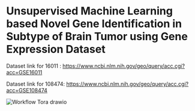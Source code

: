 # Unsupervised Machine Learning based Novel Gene Identification in Subtype of Brain Tumor using Gene Expression Dataset

Dataset link for 16011 : https://www.ncbi.nlm.nih.gov/geo/query/acc.cgi?acc=GSE16011

Dataset link for 108474: https://www.ncbi.nlm.nih.gov/geo/query/acc.cgi?acc=GSE108474

![Workflow Tora drawio](https://github.com/user-attachments/assets/2a310f53-a195-4a7c-80b0-42a1b2add99f)

